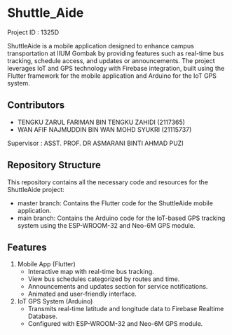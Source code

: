 # Shuttle_Aide
Project ID : 1325D

ShuttleAide is a mobile application designed to enhance campus transportation at IIUM Gombak by providing features such as real-time bus tracking, schedule access, and updates or announcements. The project leverages IoT and GPS technology with Firebase integration, built using the Flutter framework for the mobile application and Arduino for the IoT GPS system.

## Contributors
- TENGKU ZARUL FARIMAN BIN TENGKU ZAHIDI (2117365)
- WAN AFIF NAJMUDDIN BIN WAN MOHD SYUKRI (21115737)

Supervisor : ASST. PROF. DR ASMARANI BINTI AHMAD PUZI

## Repository Structure
This repository contains all the necessary code and resources for the ShuttleAide project:
- master branch: Contains the Flutter code for the ShuttleAide mobile application.
- main branch: Contains the Arduino code for the IoT-based GPS tracking system using the ESP-WROOM-32 and Neo-6M GPS module.

## Features
1. Mobile App (Flutter)
   - Interactive map with real-time bus tracking.
   - View bus schedules categorized by routes and time.
   - Announcements and updates section for service notifications.
   - Animated and user-friendly interface.
2. IoT GPS System (Arduino)
   - Transmits real-time latitude and longitude data to Firebase Realtime Database.
   - Configured with ESP-WROOM-32 and Neo-6M GPS module.
